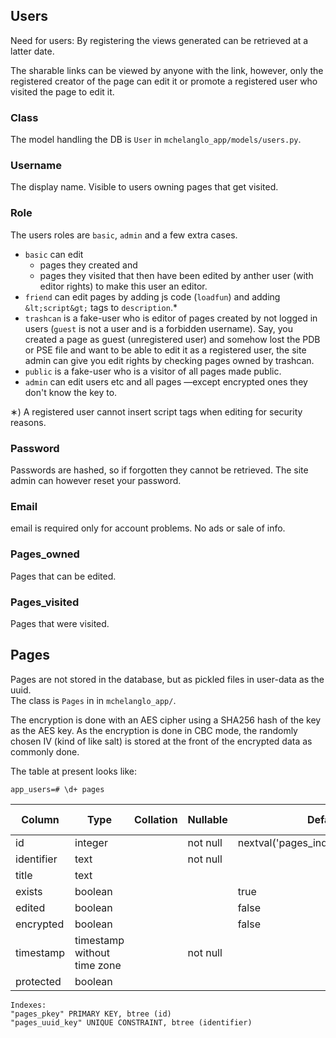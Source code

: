 ## Users
Need for users: By registering the views generated can be retrieved at a latter date.

The sharable links can be viewed by anyone with the link, 
however, only the registered creator of the page can edit it or promote a registered user who visited the page to edit it.

### Class
The model handling the DB is `User` in `mchelanglo_app/models/users.py`.

### Username
The display name. Visible to users owning pages that get visited.

### Role
The users roles are `basic`, `admin` and a few extra cases.
* `basic` can edit
    * pages they created and
    * pages they visited that then have been edited by anther user (with editor rights) to make this user an editor.
* `friend` can edit pages by adding js code (`loadfun`) and adding `&lt;script&gt;` tags to `description`.*
* `trashcan` is a fake-user who is editor of pages created by not logged in users (`guest` is not a user and is a forbidden username). Say, you created a page as guest (unregistered user) and somehow lost the PDB or PSE file and want to be able to edit it as a registered user, the site admin can give you edit rights by checking pages owned by trashcan.
* `public` is a fake-user who is a visitor of all pages made public.
* `admin` can edit users etc and all pages &mdash;except encrypted ones they don't know the key to.

&lowast;) A registered user cannot insert script tags when editing for security reasons.

### Password
Passwords are hashed, so if forgotten they cannot be retrieved. The site admin can however reset your password.

### Email
email is required only for account problems. No ads or sale of info.

### Pages_owned
Pages that can be edited.

### Pages_visited
Pages that were visited.

## Pages
Pages are not stored in the database, but as pickled files in user-data as the uuid.                                   
The class is `Pages` in in `mchelanglo_app/`.

The encryption is done with an AES cipher using a SHA256 hash of the key as the AES key.
As the encryption is done in CBC mode, the randomly chosen IV (kind of like salt) is stored at the front of the encrypted data as commonly done.

The table at present looks like:


    app_users=# \d+ pages
    
   Column   |            Type             | Collation | Nullable |               Default                | Storage  | Stats target | Description 
------------|-----------------------------|-----------|----------|--------------------------------------|----------|--------------|-------------
 id         | integer                     |           | not null | nextval('pages_index_seq'::regclass) | plain    |              | 
 identifier | text                        |           | not null |                                      | extended |              | 
 title      | text                        |           |          |                                      | extended |              | 
 exists     | boolean                     |           |          | true                                 | plain    |              | 
 edited     | boolean                     |           |          | false                                | plain    |              | 
 encrypted  | boolean                     |           |          | false                                | plain    |              | 
 timestamp  | timestamp without time zone |           | not null |                                      | plain    |              | 
 protected  | boolean                     |           |          |                                      | plain    |              | 
    
    Indexes:
    "pages_pkey" PRIMARY KEY, btree (id)
    "pages_uuid_key" UNIQUE CONSTRAINT, btree (identifier)
